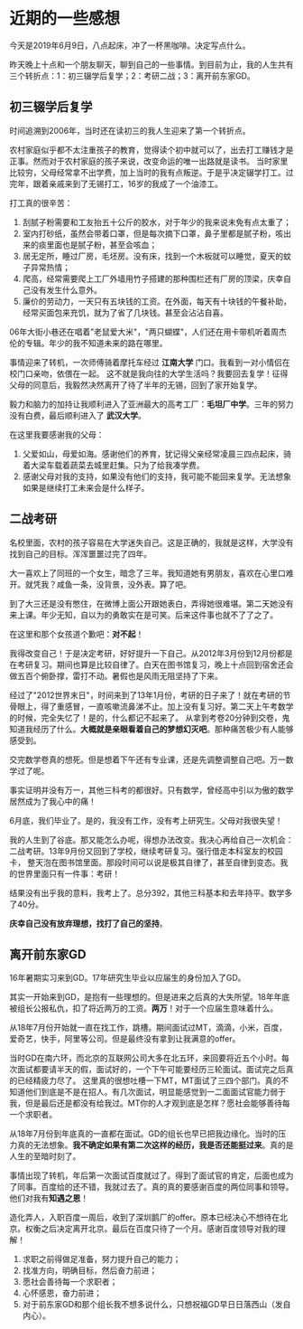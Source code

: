 # 近期的一些感想

今天是2019年6月9日，八点起床，冲了一杯黑咖啡。决定写点什么。

昨天晚上十点和一个朋友聊天，聊到自己的一些事情。到目前为止，我的人生共有三个转折点：1：初三辍学后复学；2：考研二战；3：离开前东家GD。

## 初三辍学后复学

时间追溯到2006年，当时还在读初三的我人生迎来了第一个转折点。

农村家庭似乎都不太注重孩子的教育，觉得读个初中就可以了，出去打工赚钱才是正事。然而对于农村家庭的孩子来说，改变命运的唯一出路就是读书。
当时家里比较穷，父母经常拿不出学费，加上当时的我有点叛逆。于是乎决定辍学打工。过完年，跟着亲戚来到了无锡打工，16岁的我成了一个油漆工。

打工真的很辛苦：

1. 刮腻子粉需要和工友抬五十公斤的胶水，对于年少的我来说未免有点太重了；
2. 室内打砂纸，虽然会带着口罩，但是每次摘下口罩，鼻子里都是腻子粉，咳出来的痰里面也是腻子粉，甚至会咳血；
3. 居无定所，睡过厂房，毛坯房。没有床，找到一个木板就可以睡觉，夏天的蚊子异常热情；
4. 爬高，经常需要爬上工厂外墙用竹子搭建的那种围栏还有厂房的顶梁，庆幸自己没有发生什么意外。
5. 廉价的劳动力，一天只有五块钱的工资。在外面，每天有十块钱的午餐补助，经常买面包来充饥，就为了省了几块钱。甚至会沾沾自喜。

06年大街小巷还在唱着"老鼠爱大米"，"两只蝴蝶"，人们还在用卡带机听着周杰伦的专辑。年少的我不知道未来的路在哪里。

事情迎来了转机，一次师傅骑着摩托车经过 **江南大学** 门口。我看到一对小情侣在校门口亲吻，依偎在一起。
这不就是我向往的大学生活吗？我要回去复学！征得父母的同意后，我毅然决然离开了待了半年的无锡，回到了家开始复学。

毅力和脑力的加持让我顺利进入了亚洲最大的高考工厂：**毛坦厂中学**。三年的努力没有白费，最后顺利进入了 **武汉大学**。

在这里我要感谢我的父母：
1. 父爱如山，母爱如海。感谢他们的养育，犹记得父亲经常凌晨三四点起床，骑着大梁车载着蔬菜去城里赶集。只为了给我凑学费。
2. 感谢父母对我的支持，如果没有他们的支持，我可能不能回来复学。无法想象如果是继续打工未来会是什么样子。

## 二战考研

名校里面，农村的孩子容易在大学迷失自己。这是正确的，我就是这样，大学没有找到自己的目标。浑浑噩噩过完了四年。

大一喜欢上了同班的一个女生，暗念了三年。我知道她有男朋友，喜欢在心里口难开。就凭我？咸鱼一条，没背景，没外表。算了吧。

到了大三还是没有憋住，在微博上面公开跟她表白，弄得她很难堪。第二天她没有来上课。年少无知，自以为的勇敢实在是可笑。后来这件事也就不了了之了。

在这里和那个女孩道个歉吧：**对不起**！

我得改变自己！于是决定考研，好好提升一下自己。从2012年3月份到12月份都是在考研复习。期间也算是比较自律了。白天在图书馆复习，晚上十点回到宿舍还会做五百个俯卧撑，雷打不动。暑假也是风雨无阻坚持了下来。

经过了"2012世界末日"，时间来到了13年1月份，考研的日子来了！就在考研的节骨眼上，得了重感冒，一直咳嗽流鼻涕不止。加上没有复习好。第二天上午考数学的时候，完全失忆了！是的，什么都记不起来了。
从拿到考卷20分钟到交卷，鬼知道我经历了什么。**大概就是亲眼看着自己的梦想幻灭吧**。那种痛苦极少有人能够感受到。

交完数学卷真的想死。但是想着下午还有专业课，还是先调整调整自己吧。万一数学过了呢。

事实证明并没有万一，其他三科考的都很好。只有数学，曾经高中引以为傲的数学居然成为了我心中的痛！

6月底，我们毕业了。是的，我没有工作，没有考上研究生。父母对我很失望！

我的人生到了谷底。那又能怎么办呢，得想办法改变。我决心再给自己一次机会：二战考研。13年9月份又回到了学校，继续考研复习。强行借走本科室友的校园卡，
整天泡在图书馆里面。那段时间可以说是极其自律了，甚至自律到变态。我的世界里面只有一件事：考研！

结果没有出乎我的意料，我考上了。总分392，其他三科基本和去年持平。数学多了40分。

**庆幸自己没有放弃理想，找打了自己的坚持**。

## 离开前东家GD

16年暑期实习来到GD。17年研究生毕业以应届生的身份加入了GD。

其实一开始来到GD，是抱有一些理想的。但是进来之后真的大失所望。18年年底被组长公报私仇，扣了将近两万的工资。**两万**！对于一个应届生意味着什么。

从18年7月份开始就一直在找工作，跳槽。期间面试过MT，滴滴，小米，百度，爱奇艺，快手，阿里等公司。但是最终没有拿到让我满意的offer。

当时GD在南六环，而北京的互联网公司大多在北五环，来回要将近五个小时。每次面试都要请半天的假，面试好的，一个下午可能要经历三轮面试。面试完之后真的已经精疲力尽了。
这里真的很想吐槽一下MT，MT面试了三四个部门。真的不知道他们到底是不是在招人。有几次面试，明显能感觉到一二面面试官能力弱于我，但是最后还是都没有给我过。MT你的人才观到底是怎样？愿社会能够善待每一个求职者。

从18年7月份到年底真的一直都在面试。GD的组长也早已把我边缘化。当时的压力真的无法想象。**我不确定如果有第二次这样的经历，我是否还能挺过来**。真的是人生的至暗时刻了。

事情出现了转机，年后第一次面试百度就过了。得到了面试官的肯定，后面也成为了同事。百度给的还不错，我就过去了。真的真的要感谢百度的两位同事和领导。他们对我有**知遇之恩**！

造化弄人，入职百度一周后，收到了深圳鹅厂的offer。原本已经决心不想待在北京。权衡之后决定离开北京。最后在百度只待了一个月。感谢百度领导对我的理解！

1. 求职之前得做足准备，努力提升自己的能力；
2. 找准方向，明确目标，然后奋力前进；
3. 愿社会善待每一个求职者；
4. 心怀感恩，奋力前进；
5. 对于前东家GD和那个组长我不想多说什么，只想祝福GD早日日落西山（发自内心）。
